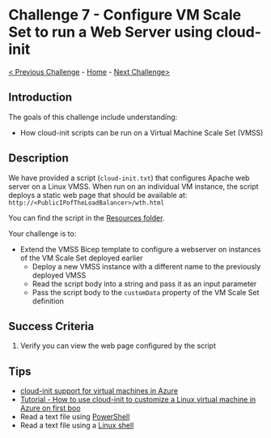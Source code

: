 # Challenge 7 - Configure VM Scale Set to run a Web Server using cloud-init

[< Previous Challenge](./Bicep-Challenge-06.md) - [Home](../readme.md) - [Next Challenge>](./Bicep-Challenge-08.md)

## Introduction

The goals of this challenge include understanding:
- How cloud-init scripts can be run on a Virtual Machine Scale Set (VMSS)

## Description

We have provided a script (`cloud-init.txt`) that configures Apache web server on a Linux VMSS. When run on an individual VM instance, the script deploys a static web page that should be available at: `http://<PublicIPofTheLoadBalancer>/wth.html`  

You can find the script in the [Resources folder](./Resources).

Your challenge is to:

- Extend the VMSS Bicep template to configure a webserver on instances of the VM Scale Set deployed earlier
    - Deploy a new VMSS instance with a different name to the previously deployed VMSS
    - Read the script body into a string and pass it as an input parameter
    - Pass the script body to the `customData` property of the VM Scale Set definition

## Success Criteria

1. Verify you can view the web page configured by the script

## Tips

- [cloud-init support for virtual machines in Azure](https://docs.microsoft.com/en-us/azure/virtual-machines/linux/using-cloud-init)
- [Tutorial - How to use cloud-init to customize a Linux virtual machine in Azure on first boo](https://docs.microsoft.com/en-us/azure/virtual-machines/linux/tutorial-automate-vm-deployment)
- Read a text file using [PowerShell](https://docs.microsoft.com/en-us/powershell/module/microsoft.powershell.management/get-content?view=powershell-7.1)
- Read a text file using a [Linux shell](https://askubuntu.com/questions/261900/how-do-i-open-a-text-file-in-my-terminal)
